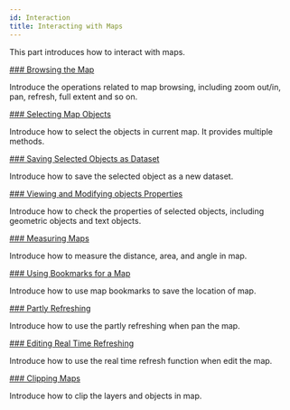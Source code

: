 ```yaml
---
id: Interaction
title: Interacting with Maps  
---  
```

This part introduces how to interact with maps.

[### Browsing the Map](../BrowseMap/BrowseMap)

Introduce the operations related to map browsing, including zoom out/in, pan, refresh, full extent and so on.

[### Selecting Map Objects](../BrowseMap/Select)

Introduce how to select the objects in current map. It provides multiple methods.

[### Saving Selected Objects as Dataset](ExportData)

Introduce how to save the selected object as a new dataset.

[### Viewing and Modifying objects Properties](Property)

Introduce how to check the properties of selected objects, including geometric objects and text objects.

[### Measuring Maps](Measuregroup)

Introduce how to measure the distance, area, and angle in map.

[### Using Bookmarks for a Map](Bookmarkgroup)

Introduce how to use map bookmarks to save the location of map.

[### Partly Refreshing](LocalRefresh)

Introduce how to use the partly refreshing when pan the map.

[### Editing Real Time Refreshing](EditRefresh)

Introduce how to use the real time refresh function when edit the map.

[### Clipping Maps](../../DataProcessing/ClippingMap/MapClip_basic)

Introduce how to clip the layers and objects in map.

